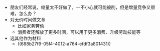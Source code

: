 - 朋友们经常说，缩量太不好做了，一不小心就可能被削，但是增量竞争又很难，怎么办？
- 对无价时间做文章
	- 比如家务劳动
	- 消费者还解放了更多时间，可以用于更多消费、升级劳动技能等
- 选其他作为材料
	- ((688b27f9-05f4-4012-a764-efdf3a801431))